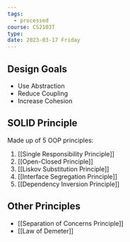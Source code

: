 ```yaml
---
tags:
  - processed
course: CS2103T
type: 
date: 2023-03-17 Friday
---
```


## Design Goals

- Use Abstraction
- Reduce Coupling
- Increase Cohesion

## SOLID Principle

Made up of 5 OOP principles:

1. [[Single Responsibility Principle]]
2. [[Open-Closed Principle]]
3. [[Liskov Substitution Principle]]
4. [[Interface Segregation Principle]]
5. [[Dependency Inversion Principle]]

## Other Principles

- [[Separation of Concerns Principle]]
- [[Law of Demeter]]

